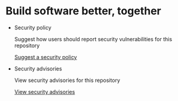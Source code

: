 # Build software better, together

* Security policy

   Suggest how users should report security vulnerabilities for this repository

   [Suggest a security policy](https://github.com/jsit/omnifocus-3-applescript-guide/security/policy)

* Security advisories

   View security advisories for this repository

  [View security advisories](https://github.com/jsit/omnifocus-3-applescript-guide/security/advisories)


